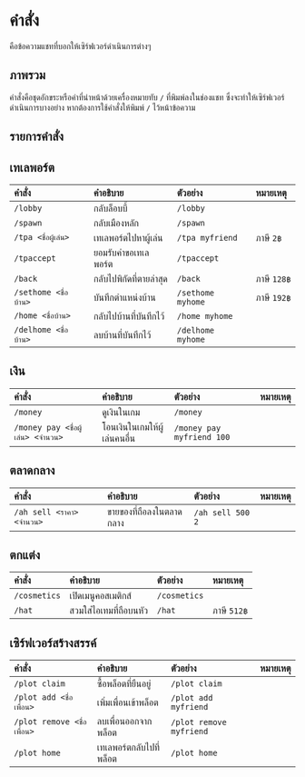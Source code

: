 # คำสั่ง 
คือข้อความแชทที่บอกให้เซิร์ฟเวอร์ดำเนินการต่างๆ

## ภาพรวม
คำสั่งคือชุดอักขระหรือคำที่นำหน้าด้วยเครื่องหมายทับ `/` ที่พิมพ์ลงในช่องแชท ซึ่งจะทำให้เซิร์ฟเวอร์ดำเนินการบางอย่าง
หากต้องการใช้คำสั่งให้พิมพ์ `/` ไว้หน้าข้อความ

## รายการคำสั่ง 

## เทเลพอร์ต
| คำสั่ง | คำอธิบาย | ตัวอย่าง | หมายเหตุ |
| :-- | :-- | :-- | :-- |
| `/lobby` | กลับล็อบบี้ | `/lobby` |  |
| `/spawn` | กลับเมืองหลัก | `/spawn` |  |
| `/tpa <ชื่อผู้เล่น>` | เทเลพอร์ตไปหาผู้เล่น | `/tpa myfriend` | ภาษี `2฿` |
| `/tpaccept` | ยอมรับคำขอเทเลพอร์ต | `/tpaccept` |  |
| `/back` | กลับไปพิกัดที่ตายล่าสุด | `/back` | ภาษี `128฿` |
| `/sethome <ชื่อบ้าน>` | บันทึกตำแหน่งบ้าน | `/sethome myhome` | ภาษี `192฿` |
| `/home <ชื่อบ้าน>` | กลับไปบ้านที่บันทึกไว้ | `/home myhome` |  |
| `/delhome <ชื่อบ้าน>` | ลบบ้านที่บันทึกไว้ | `/delhome myhome` |  |

## เงิน 
| คำสั่ง | คำอธิบาย | ตัวอย่าง | หมายเหตุ |
| :-- | :-- | :-- | :-- |
| `/money` | ดูเงินในเกม | `/money` |  |
| `/money pay <ชื่อผู้เล่น> <จำนวน>` | โอนเงินในเกมให้ผู้เล่นคนอื่น | `/money pay myfriend 100` |  |

## ตลาดกลาง 
| คำสั่ง | คำอธิบาย | ตัวอย่าง | หมายเหตุ |
| :-- | :-- | :-- | :-- |
| `/ah sell <ราคา> <จำนวน>` | ขายของที่ถือลงในตลาดกลาง | `/ah sell 500 2` |  |

## ตกแต่ง 
| คำสั่ง | คำอธิบาย | ตัวอย่าง | หมายเหตุ |
| :-- | :-- | :-- | :-- |
| `/cosmetics` | เปิดเมนูคอสเมติกส์ | `/cosmetics` |  |
| `/hat` | สวมใส่ไอเทมที่ถือบนหัว | `/hat` | ภาษี `512฿` |

## เซิร์ฟเวอร์สร้างสรรค์
| คำสั่ง | คำอธิบาย | ตัวอย่าง | หมายเหตุ |
| :-- | :-- | :-- | :-- |
| `/plot claim` | ซื้อพล็อตที่ยืนอยู่ | `/plot claim` |  |
| `/plot add <ชื่อเพื่อน>` | เพิ่มเพื่อนเข้าพล็อต | `/plot add myfriend` |  |
| `/plot remove <ชื่อเพื่อน>` | ลบเพื่อนออกจากพล็อต | `/plot remove myfriend` |  |
| `/plot home` | เทเลพอร์ตกลับไปที่พล็อต | `/plot home` |  |

